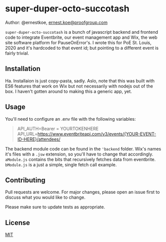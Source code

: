 # super-duper-octo-succotash

Author: @ernestkoe, ernest.koe@proofgroup.com

`super-duper-octo-succotash` is a bunch of javascript backend and frontend code to integrate Eventbrite, our event management app and Wix, the web site software platform for PauseOnError's. I wrote this for PoE St. Louis, 2020 and it's hardcoded to that event id; but pointing to a different event is fairly trivial.

## Installation

Ha. Installaion is just copy-pasta, sadly. Aslo, note that this was built with ES6 features that work on Wix but not necessarily with nodejs out of the box. I haven't gotten around to making this a generic app, yet.

## Usage

You'll need to configure an .env file with the following variables:

> API_AUTH=Bearer = YOURTOKENHERE
> API_URL=https://www.eventbriteapi.com/v3/events/{YOUR-EVENT-ID-HERE}/attendees/


The backend module code can be found in the `'backend` folder. Wix's names it's files with a `.jsw` extension, so you'll have to change that accordingly. `aModule.js` contains the bits that recursively fetches data from eventbrite. `bModule.js` is a just a simple, single fetch call example.

## Contributing

Pull requests are welcome. For major changes, please open an issue first to discuss what you would like to change.

Please make sure to update tests as appropriate.

## License
[MIT](https://choosealicense.com/licenses/mit/)